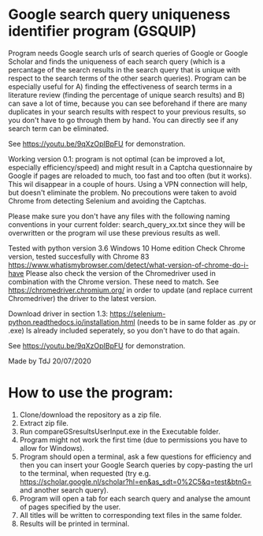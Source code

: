 # Google search query uniqueness identifier program (GSQUIP)
Program needs Google search urls of search queries of Google or Google Scholar and finds the uniqueness of each search query (which is a percantage of the search results in the search query that is unique with respect to the search terms of the other search queries).
Program can be especially useful for A) finding the effectiveness of search terms in a literature review (finding the percentage of unique search results) and B) can save a lot of time, because you can see beforehand if there are many duplicates in your search results with respect to your previous results, so you don't have to go through them by hand. You can directly see if any search term can be eliminated.

See https://youtu.be/9qXzOpIBpFU for demonstration.

Working version 0.1: program is not optimal (can be improved a lot, especially efficiency/speed) and might result in a Captcha questionnaire by Google if pages are reloaded to much, too fast and too often (but it works). This wil disappear in a couple of hours. Using a VPN connection will help, but doesn't eliminate the problem. No precoutions were taken to avoid Chrome from detecting Selenium and avoiding the Captchas.

Please make sure you don't have any files with the following naming conventions in your current folder: search_query_xx.txt since they will be overwritten or the program wil use these previous results as well.

Tested with python version 3.6
Windows 10 Home edition
Check Chrome version, tested succesfully with Chrome 83
https://www.whatismybrowser.com/detect/what-version-of-chrome-do-i-have
Please also check the version of the Chromedriver used in combination with the Chrome version. These need to match.
See https://chromedriver.chromium.org/ in order to update (and replace current Chromedriver) the driver to the latest version.


Download driver in section 1.3:
https://selenium-python.readthedocs.io/installation.html (needs to be in same folder as .py or .exe)
Is already included seperately, so you don't have to do that again.

See https://youtu.be/9qXzOpIBpFU for demonstration.

Made by TdJ 20/07/2020


# How to use the program:
1) Clone/download the repository as a zip file.
2) Extract zip file.
3) Run compareGSresultsUserInput.exe in the Executable folder.
4) Program might not work the first time (due to permissions you have to allow for Windows).
5) Program should open a terminal, ask a few questions for efficiency and then you can insert your Google Search queries by copy-pasting the url to the terminal, when requested (try e.g. https://scholar.google.nl/scholar?hl=en&as_sdt=0%2C5&q=test&btnG= and another search query).
6) Program will open a tab for each search query and analyse the amount of pages specified by the user.
7) All titles will be written to corresponding text files in the same folder.
8) Results will be printed in terminal.
